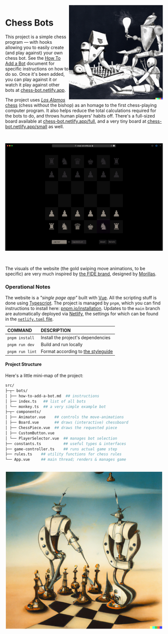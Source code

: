 <img align="right" width="300" height="300" src="./chess-bot-paintings/0.png" alt="Chess-bots, art">

# Chess Bots

This project is a simple chess program — with hooks allowing you to easily create (and play against)
your own chess bot. See the [How To Add a Bot](./src/bots/how-to-add-a-bot.md) document for specific
instructions on how to do so. Once it's been added, you can play against it or watch it play against
other bots at [chess-bot.netlify.app](https://chess-bot.netlify.app).

The project uses [_Los Alamos_ chess](https://en.wikipedia.org/wiki/Los_Alamos_chess) (chess without
the bishop) as an homage to the first chess-playing computer program. It also helps reduce the total
calculations required for the bots to do, and throws human players' habits off. There's a full-sized
board available at [chess-bot.netlify.app/full](https://chess-bot.netlify.app/full), and a very tiny
board at [chess-bot.netlify.app/small](https://chess-bot.netlify.app/small) as well.

<br/>

![Example gameplay: the "Limiter" chess bot faces off against the "Capitalist" bot.](./gameplay.gif)

<br/>

The visuals of the website (the gold swiping move animations, to be specific) are very much inspired
by [the FIDE brand](https://tinyurl.com/fide2021), designed by [Morillas](https://www.morillas.com).


### Operational Notes

The website is a _"single page app"_ built with [Vue](https://vuejs.org). All the scripting stuff is
done using [Typescript](https://www.typescriptlang.org). The project is managed by `pnpm`, which you
can find instructions to install here: [pnpm.io/installation](https://pnpm.io/installation). Updates
to the `main` branch are automatically deployed via [Netlify](https://www.netlify.com), the settings
for which can be found in the [`netlify.toml` file](./netlify.toml).

| COMMAND         | DESCRIPTION                                                                    |
|:----------------|:-------------------------------------------------------------------------------|
| `pnpm install`  | Install the project's dependencies                                             |
| `pnpm run dev`  | Build and run locally                                                          |
| `pnpm run lint` | Format according to [the styleguide](https://github.com/GoodbyteCo/Styleguide) |


#### Project Structure

Here's a little mini-map of the project:

```bash
src/
├─┬─ bots/
│ ├── how-to-add-a-bot.md  ## instructions
│ ├── index.ts   ## list of all bots
│ └── monkey.ts  ## a very simple example bot
├─┬─ components/
│ ├── Animator.vue    ## controls the move-animations
│ ├── Board.vue       ## draws (interactive) chessboard
│ ├── ChessPiece.vue  ## draws the requested piece
│ ├── CustomButton.vue
│ └── PlayerSelector.vue  ## manages bot selection
├── constants.ts          ## useful types & interfaces
├── game-controller.ts    ## runs actual game step
├── rules.ts    ## utility functions for chess rules
└── App.vue     ## main thread; renders & manages game
```

<p align="center">
  <br>
  <img width="500" height="500" src="./chess-bot-paintings/3.png" alt="Robots play chess, painting">
</p>

